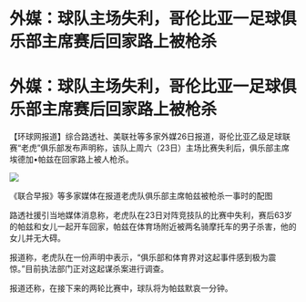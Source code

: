 # 外媒：球队主场失利，哥伦比亚一足球俱乐部主席赛后回家路上被枪杀

# 外媒：球队主场失利，哥伦比亚一足球俱乐部主席赛后回家路上被枪杀

【环球网报道】综合路透社、美联社等多家外媒26日报道，哥伦比亚乙级足球联赛“老虎”俱乐部发布声明称，该队上周六（23日）主场比赛失利后，俱乐部主席埃德加•帕兹在回家路上被人枪杀。

![](https://inews.gtimg.com/om_bt/OnedttclpY-5NJv4RhbzQo7Uxa9DRaUXb1fZ1-1-ew2Q0AA/1000)

《联合早报》等多家媒体在报道老虎队俱乐部主席帕兹被枪杀一事时的配图

路透社援引当地媒体消息称，老虎队在23日对阵竞技队的比赛中失利，赛后63岁的帕兹和女儿一起开车回家，帕兹在体育场附近被两名骑摩托车的男子杀害，他的女儿并无大碍。

报道称，老虎队在一份声明中表示，“俱乐部和体育界对这起事件感到极为震惊。”目前执法部门正对这起谋杀案进行调查。

报道还称，在接下来的两轮比赛中，球队将为帕兹默哀一分钟。

